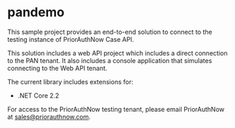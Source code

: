 # pandemo
This sample project provides an end-to-end solution to connect to the testing instance of PriorAuthNow Case API.  

This solution includes a web API project which includes a direct connection to the PAN tenant. It also includes a console application that simulates connecting to the Web API tenant.

The current library includes extensions for:
- .NET Core 2.2

For access to the PriorAuthNow testing tenant, please email PriorAuthNow at sales@priorauthnow.com.
